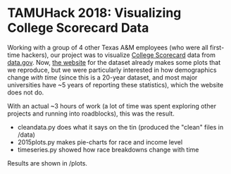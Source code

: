 # TAMUHack 2018: Visualizing College Scorecard Data

Working with a group of 4 other Texas A&M employees (who were all first-time hackers), our project was to visualize [College Scorecard](https://catalog.data.gov/dataset/college-scorecard) data from [data.gov](https://www.data.gov/).  Now, [the website](https://collegescorecard.ed.gov/) for the dataset already makes some plots that we reproduce, but we were particularly interested in how demographics change *with time* (since this is a 20-year dataset, and most major universities have ~5 years of reporting these statistics), which the website does not do.

With an actual ~3 hours of work (a lot of time was spent exploring other projects and running into roadblocks), this was the result.
* cleandata.py does what it says on the tin (produced the "clean" files in /data)
* 2015plots.py makes pie-charts for race and income level
* timeseries.py showed how race breakdowns change with time

Results are shown in /plots.
